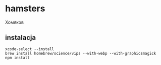 # hamsters

Хомяков

## instalacja

    xcode-select --install
    brew install homebrew/science/vips --with-webp --with-graphicsmagick
    npm install
